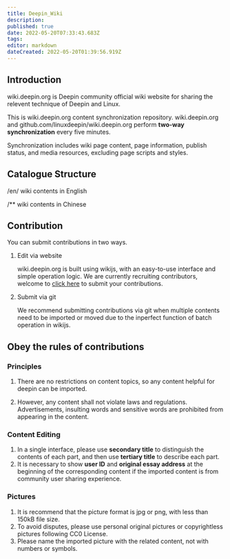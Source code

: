 ```yaml
---
title: Deepin_Wiki
description: 
published: true
date: 2022-05-20T07:33:43.683Z
tags: 
editor: markdown
dateCreated: 2022-05-20T01:39:56.919Z
---
```



## Introduction
wiki.deepin.org is Deepin community official wiki website for sharing the relevent technique of Deepin and Linux.

This is wiki.deepin.org content synchronization repository. wiki.deepin.org and github.com/linuxdeepin/wiki.deepin.org perform **two-way synchronization** every five minutes.

Synchronization includes wiki page content, page information, publish status, and media resources, excluding page scripts and styles.


## Catalogue Structure

/en/ wiki contents in English 

/** wiki contents in Chinese

## Contribution

You can submit contributions in two ways.

1. Edit via website

    wiki.deepin.org is built using wikijs, with an easy-to-use interface and simple operation logic. We are currently recruiting contributors, welcome to [click here](https://wiki.deepin.org/zh/%E5%85%B3%E4%BA%8EDeepin/Deepin_Wiki/%E5%8F%82%E4%B8%8E%E6%90%AD%E5%BB%BA) to submit your contributions. 

2. Submit via git

    We recommend submitting contributions via git when multiple contents need to be imported or moved due to the inperfect function of batch operation in wikijs.


## Obey the rules of contributions

### Principles
1. There are no restrictions on content topics, so any content helpful for deepin can be imported.

1. However, any content shall not violate laws and regulations. Advertisements, insulting words and sensitive words are prohibited from appearing in the content.

### Content Editing
1. In a single interface, please use **secondary title** to distinguish the contents of each part, and then use **tertiary title** to describe each part.
2. It is necessary to show **user ID** and **original essay address** at the beginning of the corresponding content if the imported content is from community user sharing experience.
  
### Pictures
1. It is recommend that the picture format is jpg or png, with less than 150kB file size.
2. To avoid disputes, please use personal original pictures or copyrightless pictures following CC0 License.
3. Please name the imported picture with the related content, not with numbers or symbols.


